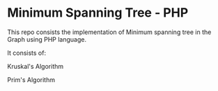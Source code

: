 Minimum Spanning Tree - PHP
=========================

This repo consists the implementation of Minimum spanning tree in the Graph using PHP language.

It consists of:

  Kruskal's Algorithm
  
  Prim's Algorithm
